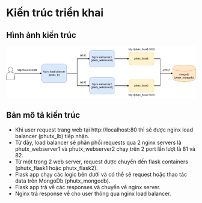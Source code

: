 # Kiến trúc triển khai
## Hình ảnh kiến trúc
![Alt Text](ansible_architecture.drawio.png)
## Bản mô tả kiến trúc
- Khi user request trang web tại http://localhost:80 thì sẽ được nginx load balancer (phutx_lb) tiếp nhận.
- Từ đây, load balancer sẽ phân phối requests qua 2 nginx servers là phutx_webserver1 và phutx_webserver2 chạy trên 2 port lần lượt là 81 và 82. 
- Từ một trong 2 web server, request được chuyển đến flask containers (phutx_flask1 hoặc phutx_flask2).
- Flask app chạy các logic bên dưới và có thể sẽ request hoặc thao tác data trên MongoDb (phutx_mongodb).
- Flask app trả về các responses và chuyển về nginx server.
- Nginx trả response về cho user thông qua nginx load balancer.
